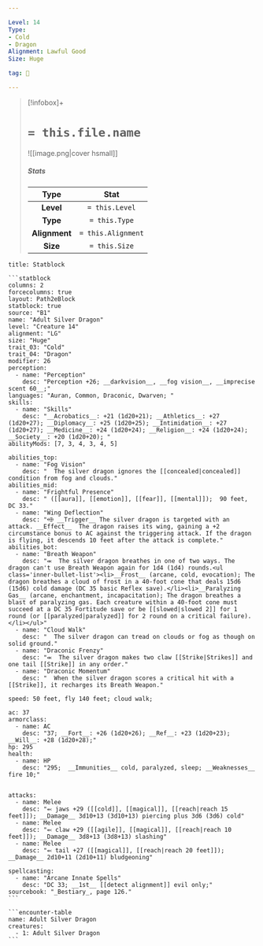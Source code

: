 ```yaml
---

Level: 14
Type:
- Cold
- Dragon
Alignment: Lawful Good
Size: Huge

tag: 👹

---
```


> [!infobox]+
> #  `= this.file.name`
> ![[image.png|cover hsmall]]
> ##### Stats
> Type | Stat |
> :---:|:---:|
> **Level** | `= this.Level` |
> **Type** | `= this.Type` |
> **Alignment** | `= this.Alignment` |
> **Size** | `= this.Size` |



````ad-info
title: Statblock

```statblock
columns: 2
forcecolumns: true
layout: Path2eBlock
statblock: true
source: "B1"
name: "Adult Silver Dragon"
level: "Creature 14"
alignment: "LG"
size: "Huge"
trait_03: "Cold"
trait_04: "Dragon"
modifier: 26
perception:
  - name: "Perception"
    desc: "Perception +26; __darkvision__, __fog vision__, __imprecise scent 60__;"
languages: "Auran, Common, Draconic, Dwarven; "
skills:
  - name: "Skills"
    desc: "__Acrobatics__: +21 (1d20+21); __Athletics__: +27 (1d20+27); __Diplomacy__: +25 (1d20+25); __Intimidation__: +27 (1d20+27); __Medicine__: +24 (1d20+24); __Religion__: +24 (1d20+24); __Society__: +20 (1d20+20); "
abilityMods: [7, 3, 4, 3, 4, 5]

abilities_top:
  - name: "Fog Vision"
    desc: "  The silver dragon ignores the [[concealed|concealed]] condition from fog and clouds."
abilities_mid:
  - name: "Frightful Presence"
    desc: " ([[aura]], [[emotion]], [[fear]], [[mental]]);  90 feet, DC 33."
  - name: "Wing Deflection"
    desc: "⬲ __Trigger__ The silver dragon is targeted with an attack. __Effect__  The dragon raises its wing, gaining a +2 circumstance bonus to AC against the triggering attack. If the dragon is flying, it descends 10 feet after the attack is complete."
abilities_bot:
  - name: "Breath Weapon"
    desc: "⬺  The silver dragon breathes in one of two ways. The dragon can't use Breath Weapon again for 1d4 (1d4) rounds.<ul class='inner-bullet-list'><li>__Frost__ (arcane, cold, evocation); The dragon breathes a cloud of frost in a 40-foot cone that deals 15d6 (15d6) cold damage (DC 35 basic Reflex save).</li><li>__Paralyzing Gas__ (arcane, enchantment, incapacitation); The dragon breathes a blast of paralyzing gas. Each creature within a 40-foot cone must succeed at a DC 35 Fortitude save or be [[slowed|slowed 2]] for 1 round (or [[paralyzed|paralyzed]] for 2 round on a critical failure).</li></ul>"
  - name: "Cloud Walk"
    desc: "  The silver dragon can tread on clouds or fog as though on solid ground."
  - name: "Draconic Frenzy"
    desc: "⬺  The silver dragon makes two claw [[Strike|Strikes]] and one tail [[Strike]] in any order."
  - name: "Draconic Momentum"
    desc: "  When the silver dragon scores a critical hit with a [[Strike]], it recharges its Breath Weapon."

speed: 50 feet, fly 140 feet; cloud walk;

ac: 37
armorclass:
  - name: AC
    desc: "37; __Fort__: +26 (1d20+26); __Ref__: +23 (1d20+23); __Will__: +28 (1d20+28);"
hp: 295
health:
  - name: HP
    desc: "295;  __Immunities__ cold, paralyzed, sleep; __Weaknesses__ fire 10;"


attacks:
  - name: Melee
    desc: "⬻ jaws +29 ([[cold]], [[magical]], [[reach|reach 15 feet]]); __Damage__ 3d10+13 (3d10+13) piercing plus 3d6 (3d6) cold"
  - name: Melee
    desc: "⬻ claw +29 ([[agile]], [[magical]], [[reach|reach 10 feet]]); __Damage__ 3d8+13 (3d8+13) slashing"
  - name: Melee
    desc: "⬻ tail +27 ([[magical]], [[reach|reach 20 feet]]); __Damage__ 2d10+11 (2d10+11) bludgeoning"

spellcasting:
  - name: "Arcane Innate Spells"
    desc: "DC 33; __1st__ [[detect alignment]] evil only;"
sourcebook: "_Bestiary_, page 126."
```

```encounter-table
name: Adult Silver Dragon
creatures:
  - 1: Adult Silver Dragon
```

````


